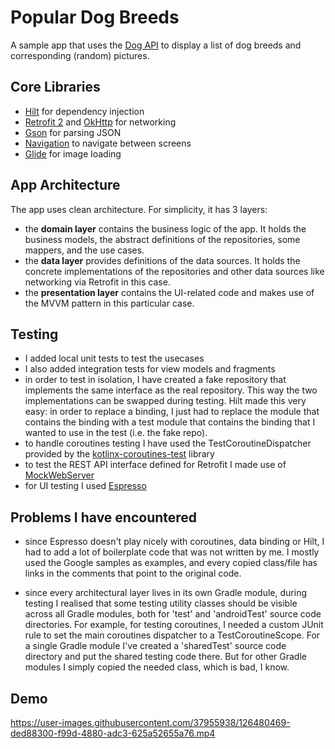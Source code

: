 # Popular Dog Breeds

A sample app that uses the [Dog API](https://dog.ceo/dog-api/documentation/) to display a list of dog breeds and corresponding (random) pictures.

## Core Libraries
*   [Hilt](https://dagger.dev/hilt/) for dependency injection
*   [Retrofit 2](https://github.com/square/retrofit) and [OkHttp](https://github.com/square/okhttp) for networking
*   [Gson](https://github.com/google/gson) for parsing JSON
*   [Navigation](https://developer.android.com/jetpack/compose/navigation) to navigate between screens
*   [Glide](https://github.com/bumptech/glide) for image loading

## App Architecture
The app uses clean architecture. For simplicity, it has 3 layers:
* the **domain layer** contains the business logic of the app. It holds the business models, the abstract definitions of the repositories, some mappers, and the use cases.
* the **data layer** provides definitions of the data sources. It holds the concrete implementations of the repositories and other data sources like networking via Retrofit in this case. 
* the **presentation layer** contains the UI-related code and makes use of the MVVM pattern in this particular case.

## Testing
* I added local unit tests to test the usecases
* I also added integration tests for view models and fragments
* in order to test in isolation, I  have created a fake repository that implements the same interface as the real repository. This way the two implementations can be swapped during testing. Hilt made this very easy: in order to replace a binding, I just had to replace the module that contains the binding with a test module that contains the binding that I wanted to use in the test (i.e. the fake repo).
* to handle coroutines testing I have used the TestCoroutineDispatcher provided by the [kotlinx-coroutines-test](https://kotlin.github.io/kotlinx.coroutines/kotlinx-coroutines-test/index.html) library
* to test the REST API interface defined for Retrofit I made use of [MockWebServer](https://github.com/square/okhttp/tree/master/mockwebserver)
* for UI testing I used [Espresso](https://developer.android.com/training/testing/espresso)

## Problems I have encountered
* since Espresso doesn't play nicely with coroutines, data binding or Hilt, I had to add a lot of boilerplate code that was not written by me. I mostly used the Google samples as examples, and every copied class/file has links in the comments that point to the original code.

* since every architectural layer lives in its own Gradle module, during testing I realised that some testing utility classes should be visible across all Gradle modules, both for 'test' and 'androidTest' source code directories. For example, for testing coroutines, I needed a custom JUnit rule to set the main coroutines dispatcher to a TestCoroutineScope. For a single Gradle module I've created a 'sharedTest' source code directory and put the shared testing code there. But for other Gradle modules I simply copied the needed class, which is bad, I know.

## Demo


https://user-images.githubusercontent.com/37955938/126480469-ded88300-f99d-4880-adc3-625a52655a76.mp4






